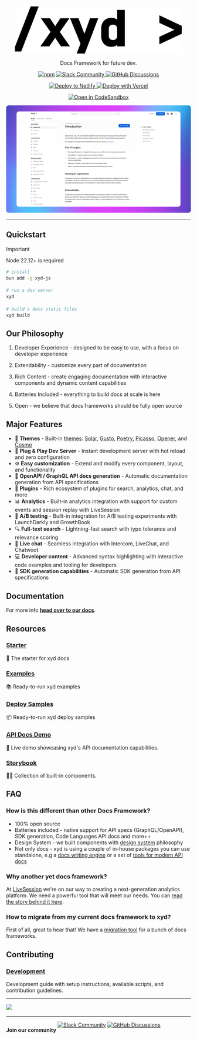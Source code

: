 <p align="center">
  <a href="https://xyd.dev">
    <picture>
      <source srcset=".github/assets/readme-logo-dark.svg" media="(prefers-color-scheme: dark)">
      <source srcset=".github/assets/readme-logo.svg" media="(prefers-color-scheme: light)">
      <img src=".github/assets/readme-logo.svg" alt="xyd logo">
    </picture>
  </a>
</p>
<p align="center">Docs Framework for future dev.</p>
<p align="center">
  <a href="https://www.npmjs.com/package/xyd-js"><img alt="npm" src="https://img.shields.io/npm/v/xyd-js?style=flat-square&color=70e000" /></a>
  <a href="https://xyd-docs.slack.com" target="_blank" rel="noopener">
   <img alt="Slack Community" src="https://img.shields.io/badge/Slack-Community-4A154B?logo=slack&logoColor=white">
  </a>
   <a href="https://github.com/livesession/xyd/discussions">
  <img
    alt="GitHub Discussions"
    src="https://img.shields.io/badge/-Github%20Discussions-181717?logo=github&logoColor=white"
  />
</a>
</p>

<p align="center">
  <a href="https://app.netlify.com/start/deploy?repository=https://github.com/xyd-js/deploy-samples&base=netlify" target="_blank" rel="noopener noreferrer">
    <img src="https://www.netlify.com/img/deploy/button.svg" alt="Deploy to Netlify">
  </a>
  <a href="https://vercel.com/new/clone?repository-url=https%3A%2F%2Fgithub.com%2Fxyd-js%2Fdeploy-samples%2Ftree%2Fmaster%2Fvercel" target="_blank" rel="noopener noreferrer">
    <img src="https://vercel.com/button" alt="Deploy with Vercel">
  </a>
</p>

<p align="center">
  <a href="https://codesandbox.io/p/github/xyd-js/deploy-samples-codesandbox" target="_blank" rel="noopener noreferrer">
    <img src="https://codesandbox.io/static/img/play-codesandbox.svg" alt="Open in CodeSandbox">
  </a>
</p>

[![xyd README hero](.github/assets/readme-hero.png)](https://www.youtube.com/watch?v=8FVINsWUgUs)

---

## Quickstart
> [!IMPORTANT]
> Node 22.12+ is required

```bash
# install
bun add -g xyd-js

# run a dev server
xyd 

# build a docs static files
xyd build
```

## Our Philosophy
1. Developer Experience - designed to be easy to use, with a focus on developer experience

2. Extendability - customize every part of documentation

3. Rich Content - create engaging documentation with interactive components and dynamic content capabilities

4. Batteries Included - everything to build docs at scale is here

5. Open - we believe that docs frameworks should be fully open source

## Major Features
- 🎨 **Themes** - Built-in [themes](https://github.com/xyd-js/themes): [Solar](https://solar.xyd.dev), [Gusto](https://gusto.xyd.dev), [Poetry](https://poetry.xyd.dev), [Picasso](https://picasso.xyd.dev), [Opener](https://opener.xyd.dev), and [Cosmo](https://cosmo.xyd.dev)
- 🚀 **Plug & Play Dev Server** - Instant development server with hot reload and zero configuration
- ⚙️ **Easy customization** - Extend and modify every component, layout, and functionality
- 🔗 **OpenAPI / GraphQL API docs generation** - Automatic documentation generation from API specifications
- 🔌 **Plugins** - Rich ecosystem of plugins for search, analytics, chat, and more
- 📊 **Analytics** - Built-in analytics integration with support for custom events and session replay with LiveSession
- 🧪 **A/B testing** - Built-in integration for A/B testing experiments with LaunchDarkly and GrowthBook
- 🔍 **Full-text search** - Lightning-fast search with typo tolerance and relevance scoring
- 💬 **Live chat** - Seamless integration with Intercom, LiveChat, and Chatwoot
- 💻 **Developer content** - Advanced syntax highlighting with interactive code examples and tooling for developers
- 🔧 **SDK generation capabilities** - Automatic SDK generation from API specifications

## Documentation
For more info [**head over to our docs**](https://xyd.dev/docs).

## Resources
### [Starter](https://github.com/xyd-js/starter)
🚀 The starter for xyd docs

### [Examples](https://github.com/xyd-js/examples)
📚 Ready-to-run xyd examples

### [Deploy Samples](https://github.com/xyd-js/deploy-samples)
📦 Ready-to-run xyd deploy samples

### [API Docs Demo](https://apidocs-demo.xyd.dev/)
🔗 Live demo showcasing xyd's API documentation capabilities.

### [Storybook](https://components.xyd.dev)
👩‍🎤 Collection of built-in components.

## FAQ

### How is this different than other Docs Framework?

- 100% open source
- Batteries included - native support for API specs (GraphQL/OpenAPI), SDK generation, Code Languages API docs and more++
- Design System - we built components with [design system](https://components.xyd.dev) philosophy
- Not only docs - xyd is using a couple of in-house packages you can use standalone, e.g a [docs writing engine](https://xwrite.dev) or a set of [tools for modern API docs](https://apitoolchain.dev)

### Why another yet docs framework?
At [LiveSession](https://livesession.io/) we're on our way to creating a next-generation analytics platform.
We need a powerful tool that will meet our needs.
You can [read the story behind it here](https://blog.livesession.dev/why-another-yet-docs-framework).

### How to migrate from my current docs framework to xyd?
First of all, great to hear that! We have a [migration tool](https://xyd.dev/docs/resources/migration-tool) for a bunch of docs frameworks.

## Contributing
### [Development](./DEVELOPMENT.md)
Development guide with setup instructions, available scripts, and contribution guidelines.

---

<img src="https://api.basely.dev/github/download/releases/livesession/xyd?asset=node-support-baseline.png"/>

---

<div style="display: flex;">
 <p>
   <b>Join our community</b>&nbsp;
 </p>
 <a href="https://xyd-docs.slack.com" target="_blank" rel="noopener">
  <img alt="Slack Community" src="https://img.shields.io/badge/Slack-Community-4A154B?logo=slack&logoColor=white">
 </a>
  &nbsp;
 <a href="https://github.com/livesession/xyd/discussions">
  <img
    alt="GitHub Discussions"
    src="https://img.shields.io/badge/-Github%20Discussions-181717?logo=github&logoColor=white"
  />
</a>
</div>
